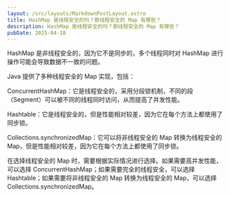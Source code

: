 ```yaml
---
layout: /src/layouts/MarkdownPostLayout.astro
title: HashMap 是线程安全的吗？那线程安全的 Map 有哪些？
description: HashMap 是线程安全的吗？那线程安全的 Map 有哪些？
pubDate: 2025-04-18
---
```


HashMap 是非线程安全的，因为它不是同步的，多个线程同时对 HashMap 进行操作可能会导致数据不一致的问题。

Java 提供了多种线程安全的 Map 实现，包括：

ConcurrentHashMap：它是线程安全的，采用分段锁机制，不同的段（Segment）可以被不同的线程同时访问，从而提高了并发性能。

Hashtable：它是线程安全的，但是性能相对较差，因为它在每个方法上都使用了同步锁。

Collections.synchronizedMap：它可以将非线程安全的 Map 转换为线程安全的 Map，但是性能相对较差，因为它在每个方法上都使用了同步锁。

在选择线程安全的 Map 时，需要根据实际情况进行选择。如果需要高并发性能，可以选择 ConcurrentHashMap；如果需要完全的线程安全，可以选择 Hashtable；如果需要将非线程安全的 Map 转换为线程安全的 Map，可以选择 Collections.synchronizedMap。